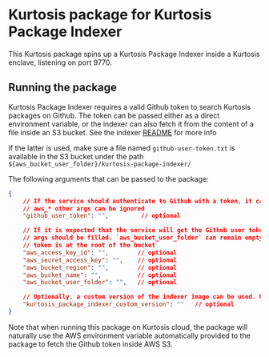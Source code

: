 Kurtosis package for Kurtosis Package Indexer
=============================================

This Kurtosis package spins up a Kurtosis Package Indexer inside a Kurtosis enclave, listening on port 9770.

Running the package
-------------------

Kurtosis Package Indexer requires a valid Github token to search Kurtosis packages on Github.
The token can be passed either as a direct environment variable, or the indexer can also fetch
it from the content of a file inside an S3 bucket. See the indexer [README](../README.md) for more info 

If the latter is used, make sure a file named `github-user-token.txt` is available in the S3 bucket
under the path `${aws_bucket_user_folder}/kurtosis-package-indexer/`

The following arguments that can be passed to the package:
```json
{
    // If the service should authenticate to Github with a token, it can be passed here and the
    // aws_* other args can be ignored
    "github_user_token": "",         // optional

    // If it is expected that the service will get the Github user token from an S3 bucket, those
    // args should be filled. `aws_bucket_user_folder` can remain empty is the file containing the
    // token is at the root of the bucket
    "aws_access_key_id": "",        // optional
    "aws_secret_access_key": "",    // optional
    "aws_bucket_region": "",        // optional
    "aws_bucket_name": "",          // optional
    "aws_bucket_user_folder": "",   // optional

    // Optionally, a custom version of the indexer image can be used. Useful to run a dev version, like on CI
    "kurtosis_package_indexer_custom_version": ""   // optional
}
```

Note that when running this package on Kurtosis cloud, the package will naturally use the AWS environment variable
automatically provided to the package to fetch the Github token inside AWS S3.
